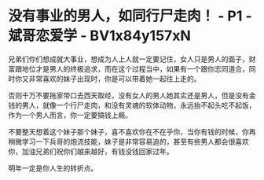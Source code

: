 # 没有事业的男人，如同行尸走肉！ - P1 - 斌哥恋爱学 - BV1x84y157xN

兄弟们你们想成就大事业，想成为人上人就一定要记住，女人只是男人的面子，财富跟地位才是男人的终极追求，而在这个过程当中，如果有一个跟你志同道合，同时你又非常喜欢的妹子出现时，你是可以带着她一起往上走的。

否则千万不要拖家带口去西天取经，没有女人的男人她其实还是男人，但是没有金钱的男人，就像一个行尸走肉，和没有灵魂的软体动物，永远抬不起头吃不起饭，作为一个男人而言，你一定要搞钱上瘾。

不要整天想着这个妹子那个妹子，喜不喜欢你在不在乎你，当你有钱的时候，你再稍微学习一下兵哥的炮流技能，妹子是非常容易追的，甚至有些男人都会很喜欢你，加油兄弟们祝你们越来越好，有钱没钱回家过年。

明年一定是你人生的转折点。